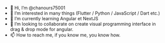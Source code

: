 - 👋 Hi, I’m @chanours75001
- 👀 I’m interested in many things (Flutter / Python / JavaScript / Dart etc.)
- 🌱 I’m currently learning Angular et NextJS
- 💞️ I’m looking to collaborate on create visual programming interface in drag & drop mode for angular.
- 📫 How to reach me, if you know me, you know how.

<!---
chanours75001/chanours75001 is a ✨ special ✨ repository because its `README.md` (this file) appears on your GitHub profile.
You can click the Preview link to take a look at your changes.
--->
